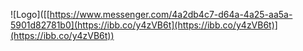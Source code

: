 ![Logo]([[https://www.messenger.com/4a2db4c7-d64a-4a25-aa5a-5901d82781b0](https://ibb.co/y4zVB6t](https://ibb.co/y4zVB6t)](https://ibb.co/y4zVB6t))
